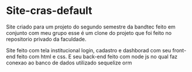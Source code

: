 # Site-cras-default

Site criado para um projeto do segundo semestre da bandtec feito em conjunto com meu grupo esse é um clone do projeto que foi feito no repositorio privado da faculdade.

Site feito com tela institucional login, cadastro e dashborad com seu front-end feito com html e css. E seu back-end feito com node js no qual faz conexao ao banco de dados utilizado sequelize orm

